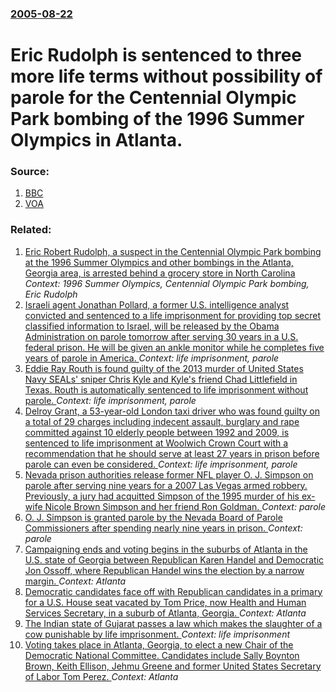 ### [2005-08-22](/news/2005/08/22/index.md)

#  Eric Rudolph is sentenced to three more life terms without possibility of parole for the Centennial Olympic Park bombing of the 1996 Summer Olympics in Atlanta. 




### Source:

1. [BBC](http://news.bbc.co.uk/1/hi/world/americas/4173760.stm)
2. [VOA](http://www.voanews.com/english/2005-08-22-voa41.cfm)

### Related:

1. [ Eric Robert Rudolph, a suspect in the Centennial Olympic Park bombing at the 1996 Summer Olympics and other bombings in the Atlanta, Georgia area, is arrested behind a grocery store in North Carolina ](/news/2003/05/31/eric-robert-rudolph-a-suspect-in-the-centennial-olympic-park-bombing-at-the-1996-summer-olympics-and-other-bombings-in-the-atlanta-georgi.md) _Context: 1996 Summer Olympics, Centennial Olympic Park bombing, Eric Rudolph_
2. [Israeli agent Jonathan Pollard, a former U.S. intelligence analyst convicted and sentenced to a life imprisonment for providing top secret classified information to Israel, will be released by the Obama Administration on parole tomorrow after serving 30 years in a U.S. federal prison. He will be given an ankle monitor while he completes five years of parole in America. ](/news/2015/11/19/israeli-agent-jonathan-pollard-a-former-u-s-intelligence-analyst-convicted-and-sentenced-to-a-life-imprisonment-for-providing-top-secret-c.md) _Context: life imprisonment, parole_
3. [Eddie Ray Routh is found guilty of the 2013 murder of United States Navy SEALs' sniper Chris Kyle and Kyle's friend Chad Littlefield in Texas. Routh is automatically sentenced to life imprisonment without parole. ](/news/2015/02/24/eddie-ray-routh-is-found-guilty-of-the-2013-murder-of-united-states-navy-seals-sniper-chris-kyle-and-kyle-s-friend-chad-littlefield-in-texa.md) _Context: life imprisonment, parole_
4. [Delroy Grant, a 53-year-old London taxi driver who was found guilty on a total of 29 charges including indecent assault, burglary and rape committed against 10 elderly people between 1992 and 2009, is sentenced to life imprisonment at Woolwich Crown Court with a recommendation that he should serve at least 27 years in prison before parole can even be considered. ](/news/2011/03/25/delroy-grant-a-53-year-old-london-taxi-driver-who-was-found-guilty-on-a-total-of-29-charges-including-indecent-assault-burglary-and-rape-c.md) _Context: life imprisonment, parole_
5. [Nevada prison authorities release former NFL player O. J. Simpson on parole after serving nine years for a 2007 Las Vegas armed robbery. Previously, a jury had acquitted Simpson of the 1995 murder of his ex-wife Nicole Brown Simpson and her friend Ron Goldman. ](/news/2017/10/1/nevada-prison-authorities-release-former-nfl-player-o-j-simpson-on-parole-after-serving-nine-years-for-a-2007-las-vegas-armed-robbery-pre.md) _Context: parole_
6. [O. J. Simpson is granted parole by the Nevada Board of Parole Commissioners after spending nearly nine years in prison. ](/news/2017/07/20/o-j-simpson-is-granted-parole-by-the-nevada-board-of-parole-commissioners-after-spending-nearly-nine-years-in-prison.md) _Context: parole_
7. [Campaigning ends and voting begins in the suburbs of Atlanta in the U.S. state of Georgia between Republican Karen Handel and Democratic Jon Ossoff, where Republican Handel wins the election by a narrow margin. ](/news/2017/06/20/campaigning-ends-and-voting-begins-in-the-suburbs-of-atlanta-in-the-u-s-state-of-georgia-between-republican-karen-handel-and-democratic-jon.md) _Context: Atlanta_
8. [Democratic candidates face off with Republican candidates in a primary for a U.S. House seat vacated by Tom Price, now Health and Human Services Secretary, in a suburb of Atlanta, Georgia. ](/news/2017/04/18/democratic-candidates-face-off-with-republican-candidates-in-a-primary-for-a-u-s-house-seat-vacated-by-tom-price-now-health-and-human-serv.md) _Context: Atlanta_
9. [The Indian state of Gujarat passes a law which makes the slaughter of a cow punishable by life imprisonment. ](/news/2017/03/31/the-indian-state-of-gujarat-passes-a-law-which-makes-the-slaughter-of-a-cow-punishable-by-life-imprisonment.md) _Context: life imprisonment_
10. [Voting takes place in Atlanta, Georgia, to elect a new Chair of the Democratic National Committee. Candidates include Sally Boynton Brown, Keith Ellison, Jehmu Greene and former United States Secretary of Labor Tom Perez. ](/news/2017/02/25/voting-takes-place-in-atlanta-georgia-to-elect-a-new-chair-of-the-democratic-national-committee-candidates-include-sally-boynton-brown-k.md) _Context: Atlanta_
